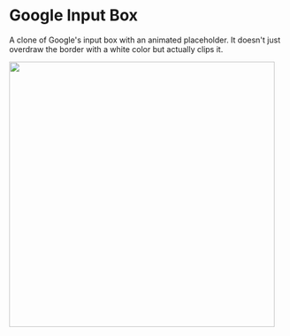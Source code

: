 # Google Input Box
A clone of Google's input box with an animated placeholder. It doesn't just overdraw the border with a white color but actually clips it.

<img src="https://github.com/trueToastedCode/snippet/assets/44642574/e3081140-ee4a-4a8d-ac18-4f9a42b3d229" width="480px">
